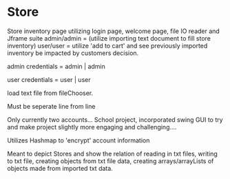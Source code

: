 # Store
Store inventory page utilizing login page, welcome page, file IO reader and Jframe suite
admin/admin = (utilize importing text document to fill store inventory)
user/user = utilize 'add to cart' and see previously imported inventory be impacted by customers decision. 


admin credentials = admin | admin 

user credentials = user | user

load text file from fileChooser.

Must be seperate line from line

Only currently two accounts... School project, incorporated swing GUI to try and make project slightly more engaging and challenging....

Utilizes Hashmap to 'encrypt' account information

Meant to depict Stores and show the relation of reading in txt files, writing to txt file, creating objects from txt file data, creating arrays/arrayLists of objects made from imported txt data. 

